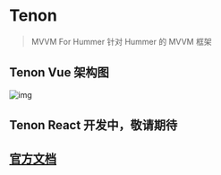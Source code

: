 # Tenon
> MVVM For Hummer
针对 Hummer 的 MVVM 框架

## Tenon Vue 架构图
![img](https://dpubstatic.udache.com/static/dpubimg/QGHZeNfJ1b/Tenon.png)

## Tenon React 开发中，敬请期待
## [官方文档](https://hummer.didi.cn/doc-tenon#/zh-CN/)

